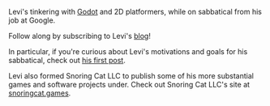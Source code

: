 Levi's tinkering with [Godot](https://godotengine.org/) and 2D platformers, while on sabbatical from his job at Google.

Follow along by subscribing to Levi's [blog](https://blog.levi.dev)!

In particular, if you're curious about Levi's motivations and goals for his sabbatical, check out [his first post](https://blog.levi.dev/2021/01/wait-what-am-i-doing.html).

Levi also formed Snoring Cat LLC to publish some of his more substantial games and software projects under. Check out Snoring Cat LLC's site at [snoringcat.games](https://snoringcat.games).